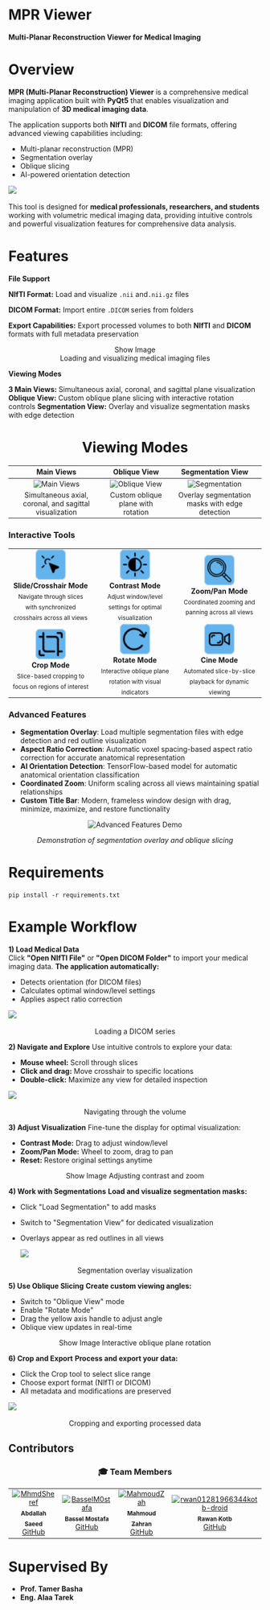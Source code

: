 # MPR Viewer
**Multi-Planar Reconstruction Viewer for Medical Imaging**
# Overview

**MPR (Multi-Planar Reconstruction) Viewer** is a comprehensive medical imaging application built with **PyQt5** that enables visualization and manipulation of **3D medical imaging data**.

The application supports both **NIfTI** and **DICOM** file formats, offering advanced viewing capabilities including:

* Multi-planar reconstruction (MPR)
* Segmentation overlay
* Oblique slicing
* AI-powered orientation detection

 ![](https://github.com/MhmdSheref/CUFE-MPR/blob/10a433384a0e6b7e8cadd6f265bdb146c25e09e1/assets/Overview.png)
<div align="center">
</div>

This tool is designed for **medical professionals, researchers, and students** working with volumetric medical imaging data, providing intuitive controls and powerful visualization features for comprehensive data analysis.
#  Features
**File Support**  

**NIfTI Format:** Load and visualize `.nii` and`.nii.gz` files 

**DICOM Format:** Import entire `.DICOM` series from folders  

**Export Capabilities:** Export processed volumes to both **NIfTI** and **DICOM** formats with full metadata preservation         
<div align="center">
Show Image 
  </div>
<div align="center">                                  
Loading and visualizing medical imaging files                             
</div>

**Viewing Modes**

**3 Main Views:** Simultaneous axial, coronal, and sagittal plane visualization
**Oblique View:** Custom oblique plane slicing with interactive rotation controls
**Segmentation View:** Overlay and visualize segmentation masks with edge detection

<div align="center">

# Viewing Modes

| Main Views | Oblique View | Segmentation View |
|:----------:|:------------:|:-----------------:|
| ![Main Views](path/to/main-views.png) | ![Oblique View](path/to/oblique-view.png) | ![Segmentation](https://github.com/MhmdSheref/CUFE-MPR/blob/3d7abc5bebfb35b35b1d961f105538fb948591db/assets/Segmentaion%20view.png) |
| Simultaneous axial, coronal, and sagittal visualization | Custom oblique plane with rotation | Overlay segmentation masks with edge detection |

</div> 

###  Interactive Tools

<div align="center">

<table>
<tr>
<td align="center" width="33%">
<img src="assets/icon1.png" width="60"/><br/>
<b>Slide/Crosshair Mode</b><br/>
<sub>Navigate through slices with synchronized crosshairs across all views</sub>
</td>
<td align="center" width="33%">
<img src="assets/icon2.png" width="60"/><br/>
<b>Contrast Mode</b><br/>
<sub>Adjust window/level settings for optimal visualization</sub>
</td>
<td align="center" width="33%">
<img src="assets/icon3.png" width="60"/><br/>
<b>Zoom/Pan Mode</b><br/>
<sub>Coordinated zooming and panning across all views</sub>
</td>
</tr>
<tr>
<td align="center" width="33%">
<img src="assets/icon4.png" width="60"/><br/>
<b>Crop Mode</b><br/>
<sub>Slice-based cropping to focus on regions of interest</sub>
</td>
<td align="center" width="33%">
<img src="assets/icon5.png" width="60"/><br/>
<b>Rotate Mode</b><br/>
<sub>Interactive oblique plane rotation with visual indicators</sub>
</td>
<td align="center" width="33%">
<img src="assets/icon6.png" width="60"/><br/>
<b>Cine Mode</b><br/>
<sub>Automated slice-by-slice playback for dynamic viewing</sub>
</td>
</tr>
</table>

</div>

###  Advanced Features

- **Segmentation Overlay**: Load multiple segmentation files with edge detection and red outline visualization
- **Aspect Ratio Correction**: Automatic voxel spacing-based aspect ratio correction for accurate anatomical representation
- **AI Orientation Detection**: TensorFlow-based model for automatic anatomical orientation classification
- **Coordinated Zoom**: Uniform scaling across all views maintaining spatial relationships
- **Custom Title Bar**: Modern, frameless window design with drag, minimize, maximize, and restore functionality

<div align="center">

![Advanced Features Demo](path/to/advanced-features-demo.gif)

*Demonstration of segmentation overlay and oblique slicing*

</div>

# Requirements
```
pip install -r requirements.txt
```
# Example Workflow
**1) Load Medical Data**        
Click **"Open NIfTI File"** or **"Open DICOM Folder"** to import your medical imaging data.
**The application automatically:**

* Detects orientation (for DICOM files)
* Calculates optimal window/level settings
* Applies aspect ratio correction

![](https://github.com/MhmdSheref/CUFE-MPR/blob/7394bdc6530d9d705ee93e7f0ee1b7e5331d3209/assets/Overview.png)

<div align="center">
Loading a DICOM series
</div> 


**2) Navigate and Explore**
Use intuitive controls to explore your data:

* **Mouse wheel:** Scroll through slices
* **Click and drag:** Move crosshair to specific locations
* **Double-click:** Maximize any view for detailed inspection

![](https://github.com/MhmdSheref/CUFE-MPR/blob/b598a1373063498c485caae627d40ba25aa1c039/assets/Navigation%20tool.gif)

<div align="center">
Navigating through the volume
</div> 

**3) Adjust Visualization**
Fine-tune the display for optimal visualization:

* **Contrast Mode:** Drag to adjust window/level
* **Zoom/Pan Mode:** Wheel to zoom, drag to pan
* **Reset:** Restore original settings anytime

<div align="center">
Show Image
Adjusting contrast and zoom
</div> 

**4) Work with Segmentations**
**Load and visualize segmentation masks:**

* Click "Load Segmentation" to add masks
* Switch to "Segmentation View" for dedicated visualization
* Overlays appear as red outlines in all views

  ![](https://github.com/MhmdSheref/CUFE-MPR/blob/832743130d833ccc8c2c38e6fe9c97585858b586/assets/Segmentaion%20view.png)
<div align="center">
Segmentation overlay visualization
</div> 

**5) Use Oblique Slicing**
**Create custom viewing angles:**

* Switch to "Oblique View" mode
* Enable "Rotate Mode"
* Drag the yellow axis handle to adjust angle
* Oblique view updates in real-time

<div align="center">
Show Image
Interactive oblique plane rotation
</div> 

**6) Crop and Export**
**Process and export your data:**

* Click the Crop tool to select slice range
* Choose export format (NIfTI or DICOM)
* All metadata and modifications are preserved

![](https://github.com/MhmdSheref/CUFE-MPR/blob/b598a1373063498c485caae627d40ba25aa1c039/assets/Crop%20tool.gif)
<div align="center">

Cropping and exporting processed data
</div>

##  Contributors

<div align="center">

### 🎓 Team Members

<table>
<tr>
<td align="center">
<a href="https://github.com/MhmdSheref">
<img src="https://github.com/MhmdSheref.png" width="100px;" alt="MhmdSheref"/><br />
<sub><b>Abdallah Saeed</b></sub>
</a><br />
<a href="https://github.com/MhmdSheref">GitHub</a>
</td>

<td align="center">
<a href="https://github.com/BasselM0stafa">
<img src="https://github.com/BasselM0stafa.png" width="100px;" alt="BasselM0stafa"/><br />
<sub><b>Bassel Mostafa</b></sub>
</a><br />
<a href="https://github.com/BasselM0stafa">GitHub</a>
</td>

<td align="center">
<a href="https://github.com/MahmoudZah">
<img src="https://github.com/MahmoudZah.png" width="100px;" alt="MahmoudZah"/><br />
<sub><b>Mahmoud Zahran</b></sub>
</a><br />
<a href="https://github.com/MahmoudZah">GitHub</a>
</td>

<td align="center">
<a href="https://github.com/rwan01281966344kotb-droid">
<img src="https://github.com/rwan01281966344kotb-droid.png" width="100px;" alt="rwan01281966344kotb-droid"/><br />
<sub><b>Rawan Kotb</b></sub>
</a><br />
<a href="https://github.com/rwan01281966344kotb-droid">GitHub</a>
</td>
</tr>
</table>

                                        
</div>   

# Supervised By

* **Prof. Tamer Basha**                              
* **Eng. Alaa Tarek**   
